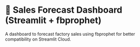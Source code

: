 # 🧠 Sales Forecast Dashboard (Streamlit + fbprophet)
A dashboard to forecast factory sales using fbprophet for better compatibility on Streamlit Cloud.
